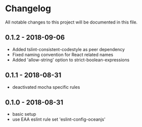 # Changelog
All notable changes to this project will be documented in this file.

## 0.1.2 - 2018-09-06
* Added tslint-consistent-codestyle as peer dependency
* Fixed naming convention for React related names
* Added 'allow-string' option to strict-boolean-expressions

## 0.1.1 - 2018-08-31
* deactivated mocha specific rules

## 0.1.0 - 2018-08-31
* basic setup
* use EAA eslint rule set 'eslint-config-oceanjs'
